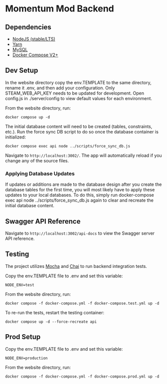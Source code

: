 # Momentum Mod Backend

## Dependencies
* [NodeJS (stable/LTS)](https://nodejs.org/en/download/)
* [Yarn](https://yarnpkg.com/en/)
* [MySQL](https://dev.mysql.com/downloads/mysql/)
* [Docker Compose V2+](https://docs.docker.com/compose/install/)

## Dev Setup
In the website directory copy the env.TEMPLATE to the same directory, rename it .env, and then add your configuration. Only STEAM_WEB_API_KEY needs to be updated for development. Open config.js in ./server/config to view default values for each environment.

From the website directory, run:
```
docker compose up -d
```
The initial database content will need to be created (tables, constraints, etc.). Run the force sync DB script to do so once the database container is initialized:
```
docker compose exec api node ../scripts/force_sync_db.js
```
Navigate to `http://localhost:3002/`. The app will automatically reload if you change any of the source files.

### Applying Database Updates
If updates or additions are made to the database design after you create the database tables for the first time, you will most likely have to apply these updates to your local databases. To do this, simply run docker-compose exec api node ../scripts/force_sync_db.js again to clear and recreate the initial database content.
## Swagger API Reference

Navigate to `http://localhost:3002/api-docs` to view the Swagger server API reference.

## Testing
The project utilizes [Mocha](https://mochajs.org/) and [Chai](https://www.chaijs.com/) to run backend integration tests.

Copy the env.TEMPLATE file to .env and set this variable:
```
NODE_ENV=test
```

From the website directory, run:
```
docker compose -f docker-compose.yml -f docker-compose.test.yml up -d
``` 
To re-run the tests, restart the testing container:
```
docker compose up -d --force-recreate api
```

## Prod Setup
Copy the env.TEMPLATE file to .env and set this variable:
```
NODE_ENV=production
```
From the website directory, run:
```
docker compose -f docker-compose.yml -f docker-compose.prod.yml up -d
```
